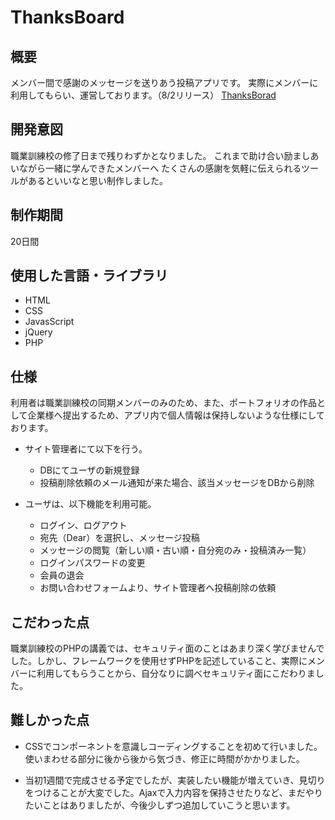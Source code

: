 # ThanksBoard

## 概要
メンバー間で感謝のメッセージを送りあう投稿アプリです。
実際にメンバーに利用してもらい、運営しております。（8/2リリース）
[ThanksBorad](https://lbsfe.mossan03.com/)

## 開発意図
職業訓練校の修了日まで残りわずかとなりました。
これまで助け合い励ましあいながら一緒に学んできたメンバーへ
たくさんの感謝を気軽に伝えられるツールがあるといいなと思い制作しました。

## 制作期間
20日間

## 使用した言語・ライブラリ
* HTML
* CSS
* JavasScript
* jQuery
* PHP

## 仕様
利用者は職業訓練校の同期メンバーのみのため、また、ポートフォリオの作品として企業様へ提出するため、アプリ内で個人情報は保持しないような仕様にしております。

* サイト管理者にて以下を行う。
    * DBにてユーザの新規登録
    * 投稿削除依頼のメール通知が来た場合、該当メッセージをDBから削除

* ユーザは、以下機能を利用可能。
    * ログイン、ログアウト
    * 宛先（Dear）を選択し、メッセージ投稿
    * メッセージの閲覧（新しい順・古い順・自分宛のみ・投稿済み一覧）
    * ログインパスワードの変更
    * 会員の退会
    * お問い合わせフォームより、サイト管理者へ投稿削除の依頼

## こだわった点
職業訓練校のPHPの講義では、セキュリティ面のことはあまり深く学びませんでした。しかし、フレームワークを使用せずPHPを記述していること、実際にメンバーに利用してもらうことから、自分なりに調べセキュリティ面にこだわりました。
　
## 難しかった点
* CSSでコンポーネントを意識しコーディングすることを初めて行いました。使いまわせる部分に後から後から気づき、修正に時間がかかりました。

* 当初1週間で完成させる予定でしたが、実装したい機能が増えていき、見切りをつけることが大変でした。Ajaxで入力内容を保持させたりなど、まだやりたいことはありましたが、今後少しずつ追加していこうと思います。